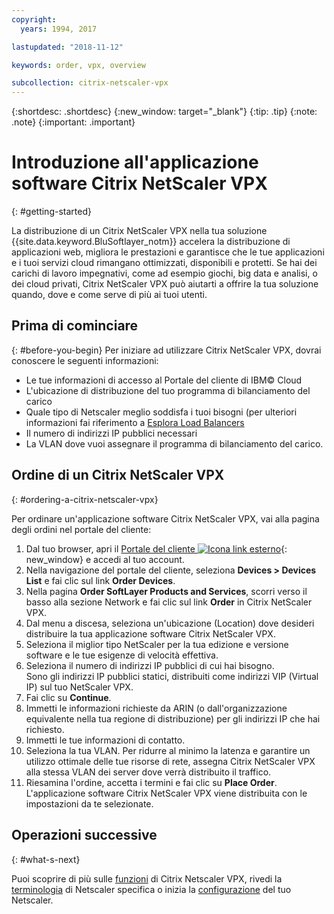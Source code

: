 ```yaml
---
copyright:
  years: 1994, 2017

lastupdated: "2018-11-12"

keywords: order, vpx, overview

subcollection: citrix-netscaler-vpx
---
```


{:shortdesc: .shortdesc}
{:new_window: target="_blank"}
{:tip: .tip}
{:note: .note}
{:important: .important}

# Introduzione all'applicazione software Citrix NetScaler VPX
{: #getting-started}

La distribuzione di un Citrix NetScaler VPX nella tua soluzione {{site.data.keyword.BluSoftlayer_notm}} accelera la distribuzione di applicazioni web, migliora le prestazioni e garantisce che le tue applicazioni e i tuoi servizi cloud rimangano ottimizzati, disponibili e protetti. Se hai dei carichi di lavoro impegnativi, come ad esempio giochi, big data e analisi, o dei cloud privati, Citrix NetScaler VPX può aiutarti a offrire la tua soluzione quando, dove e come serve di più ai tuoi utenti.

## Prima di cominciare
{: #before-you-begin}
Per iniziare ad utilizzare Citrix NetScaler VPX, dovrai conoscere le seguenti informazioni:

* Le tue informazioni di accesso al Portale del cliente di IBM© Cloud
* L'ubicazione di distribuzione del tuo programma di bilanciamento del carico
* Quale tipo di Netscaler meglio soddisfa i tuoi bisogni (per ulteriori informazioni fai riferimento a [Esplora Load Balancers](/docs/infrastructure/loadbalancer-service?topic=loadbalancer-service-explore)
* Il numero di indirizzi IP pubblici necessari
* La VLAN dove vuoi assegnare il programma di bilanciamento del carico.

## Ordine di un Citrix NetScaler VPX
{: #ordering-a-citrix-netscaler-vpx}

Per ordinare un'applicazione software Citrix NetScaler VPX, vai alla pagina degli ordini nel portale del cliente:

1. Dal tuo browser, apri il [Portale del cliente ![Icona link esterno](../../icons/launch-glyph.svg "Icona link esterno")](https://control.softlayer.com/){: new_window} e accedi al tuo account.
2. Nella navigazione del portale del cliente, seleziona **Devices > Devices List** e fai clic sul link **Order Devices**.
3. Nella pagina **Order SoftLayer Products and Services**, scorri verso il basso alla sezione Network e fai clic sul link **Order** in Citrix NetScaler VPX.
4. Dal menu a discesa, seleziona un'ubicazione (Location) dove desideri distribuire la tua applicazione software Citrix NetScaler VPX.  
5. Seleziona il miglior tipo NetScaler per la tua edizione e versione software e le tue esigenze di velocità effettiva.
6. Seleziona il numero di indirizzi IP pubblici di cui hai bisogno.  
	Sono gli indirizzi IP pubblici statici, distribuiti come indirizzi VIP (Virtual IP) sul tuo NetScaler VPX.
7. Fai clic su **Continue**.
8. Immetti le informazioni richieste da ARIN (o dall'organizzazione equivalente nella tua regione di distribuzione) per gli indirizzi IP che hai richiesto.
9. Immetti le tue informazioni di contatto.
10. Seleziona la tua VLAN.
	Per ridurre al minimo la latenza e garantire un utilizzo ottimale delle tue risorse di rete, assegna Citrix NetScaler VPX alla stessa VLAN dei server dove verrà distribuito il traffico.
11. Riesamina l'ordine, accetta i termini e fai clic su **Place Order**. L'applicazione software Citrix NetScaler VPX viene distribuita con le impostazioni da te selezionate.

## Operazioni successive
{: #what-s-next}

Puoi scoprire di più sulle [funzioni](/docs/infrastructure/citrix-netscaler-vpx?topic=citrix-netscaler-vpx-about-citrix-netscaler-vpx) di Citrix Netscaler VPX, rivedi la [terminologia](/docs/infrastructure/citrix-netscaler-vpx?topic=citrix-netscaler-vpx-citrix-netscaler-vpx-terminology) di Netscaler specifica o inizia la [configurazione](/docs/infrastructure/citrix-netscaler-vpx?topic=citrix-netscaler-vpx-basic-load-balancing-configuration) del tuo Netscaler.
